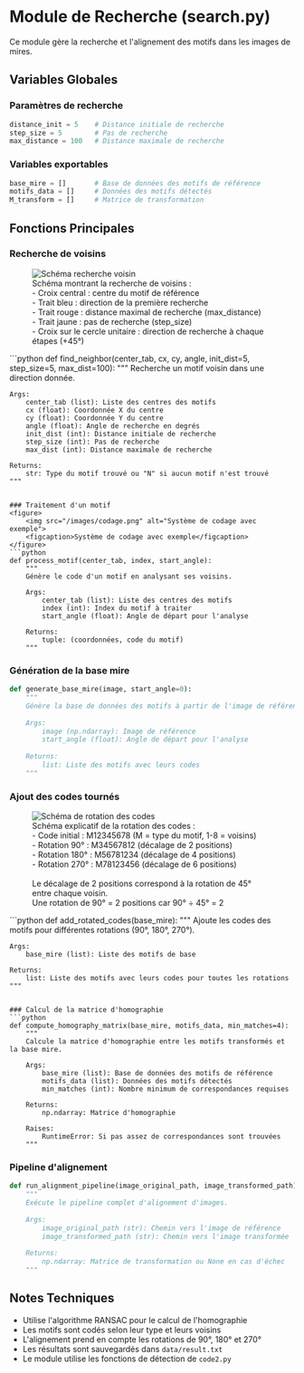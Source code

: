 # Module de Recherche (search.py)

Ce module gère la recherche et l'alignement des motifs dans les images de mires.

## Variables Globales

### Paramètres de recherche
```python
distance_init = 5    # Distance initiale de recherche
step_size = 5        # Pas de recherche
max_distance = 100   # Distance maximale de recherche
```

### Variables exportables
```python
base_mire = []       # Base de données des motifs de référence
motifs_data = []     # Données des motifs détectés
M_transform = []     # Matrice de transformation
```

## Fonctions Principales

### Recherche de voisins
<figure>
    <img src="/images/search.png" alt="Schéma recherche voisin">
    <figcaption>Schéma montrant la recherche de voisins :</figcaption>
    <figcaption>
        - Croix central : centre du motif de référence<br>
        - Trait bleu : direction de la première recherche<br>
        - Trait rouge : distance maximal de recherche (max_distance) <br>
        - Trait jaune : pas de recherche (step_size)<br>
        - Croix sur le cercle unitaire : direction de recherche à chaque étapes (+45°)
    </figcaption>
</figure>
```python
def find_neighbor(center_tab, cx, cy, angle, init_dist=5, step_size=5, max_dist=100):
    """
    Recherche un motif voisin dans une direction donnée.
    
    Args:
        center_tab (list): Liste des centres des motifs
        cx (float): Coordonnée X du centre
        cy (float): Coordonnée Y du centre
        angle (float): Angle de recherche en degrés
        init_dist (int): Distance initiale de recherche
        step_size (int): Pas de recherche
        max_dist (int): Distance maximale de recherche
    
    Returns:
        str: Type du motif trouvé ou "N" si aucun motif n'est trouvé
    """
```

### Traitement d'un motif
<figure>
    <img src="/images/codage.png" alt="Système de codage avec exemple">
    <figcaption>Système de codage avec exemple</figcaption>
</figure>
```python
def process_motif(center_tab, index, start_angle):
    """
    Génère le code d'un motif en analysant ses voisins.
    
    Args:
        center_tab (list): Liste des centres des motifs
        index (int): Index du motif à traiter
        start_angle (float): Angle de départ pour l'analyse
    
    Returns:
        tuple: (coordonnées, code du motif)
    """
```

### Génération de la base mire
```python
def generate_base_mire(image, start_angle=0):
    """
    Génère la base de données des motifs à partir de l'image de référence.
    
    Args:
        image (np.ndarray): Image de référence
        start_angle (float): Angle de départ pour l'analyse
    
    Returns:
        list: Liste des motifs avec leurs codes
    """
```

### Ajout des codes tournés
<figure>
    <img src="/images/rotation_code.png" alt="Schéma de rotation des codes">
    <figcaption>
        Schéma explicatif de la rotation des codes :<br>
        - Code initial : M12345678 (M = type du motif, 1-8 = voisins)<br>
        - Rotation 90° : M34567812 (décalage de 2 positions)<br>
        - Rotation 180° : M56781234 (décalage de 4 positions)<br>
        - Rotation 270° : M78123456 (décalage de 6 positions)<br><br>
        Le décalage de 2 positions correspond à la rotation de 45° entre chaque voisin.<br>
        Une rotation de 90° = 2 positions car 90° ÷ 45° = 2
    </figcaption>
</figure>
```python
def add_rotated_codes(base_mire):
    """
    Ajoute les codes des motifs pour différentes rotations (90°, 180°, 270°).
    
    Args:
        base_mire (list): Liste des motifs de base
    
    Returns:
        list: Liste des motifs avec leurs codes pour toutes les rotations
    """
```

### Calcul de la matrice d'homographie
```python
def compute_homography_matrix(base_mire, motifs_data, min_matches=4):
    """
    Calcule la matrice d'homographie entre les motifs transformés et la base mire.
    
    Args:
        base_mire (list): Base de données des motifs de référence
        motifs_data (list): Données des motifs détectés
        min_matches (int): Nombre minimum de correspondances requises
    
    Returns:
        np.ndarray: Matrice d'homographie
    
    Raises:
        RuntimeError: Si pas assez de correspondances sont trouvées
    """
```

### Pipeline d'alignement
```python
def run_alignment_pipeline(image_original_path, image_transformed_path):
    """
    Exécute le pipeline complet d'alignement d'images.
    
    Args:
        image_original_path (str): Chemin vers l'image de référence
        image_transformed_path (str): Chemin vers l'image transformée
    
    Returns:
        np.ndarray: Matrice de transformation ou None en cas d'échec
    """
```

## Notes Techniques

- Utilise l'algorithme RANSAC pour le calcul de l'homographie
- Les motifs sont codés selon leur type et leurs voisins
- L'alignement prend en compte les rotations de 90°, 180° et 270°
- Les résultats sont sauvegardés dans `data/result.txt`
- Le module utilise les fonctions de détection de `code2.py` 